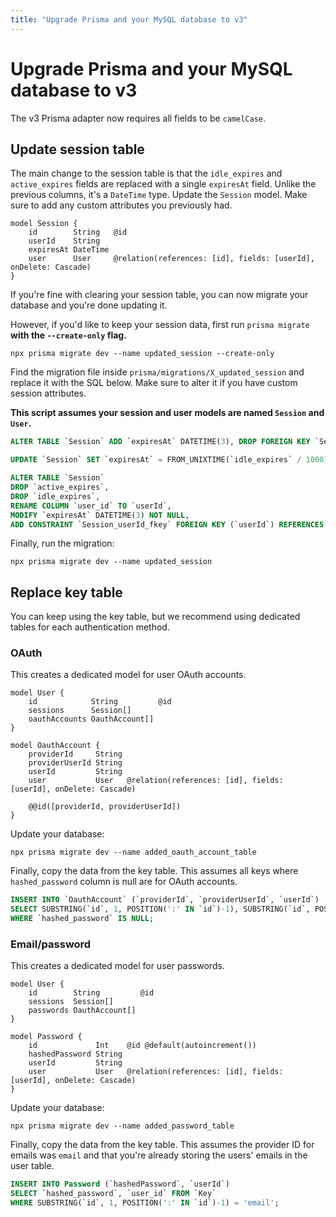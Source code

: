 ```yaml
---
title: "Upgrade Prisma and your MySQL database to v3"
---
```


# Upgrade Prisma and your MySQL database to v3

The v3 Prisma adapter now requires all fields to be `camelCase`.

## Update session table

The main change to the session table is that the `idle_expires` and `active_expires` fields are replaced with a single `expiresAt` field. Unlike the previous columns, it's a `DateTime` type. Update the `Session` model. Make sure to add any custom attributes you previously had.

```prisma
model Session {
    id        String   @id
    userId    String
    expiresAt DateTime
    user      User     @relation(references: [id], fields: [userId], onDelete: Cascade)
}
```

If you're fine with clearing your session table, you can now migrate your database and you're done updating it.

However, if you'd like to keep your session data, first run `prisma migrate` **with the `--create-only` flag.**

```
npx prisma migrate dev --name updated_session --create-only
```

Find the migration file inside `prisma/migrations/X_updated_session` and replace it with the SQL below. Make sure to alter it if you have custom session attributes.

**This script assumes your session and user models are named `Session` and `User`.**

```sql
ALTER TABLE `Session` ADD `expiresAt` DATETIME(3), DROP FOREIGN KEY `Session_user_id_fkey`;

UPDATE `Session` SET `expiresAt` = FROM_UNIXTIME(`idle_expires` / 1000);

ALTER TABLE `Session`
DROP `active_expires`,
DROP `idle_expires`,
RENAME COLUMN `user_id` TO `userId`,
MODIFY `expiresAt` DATETIME(3) NOT NULL,
ADD CONSTRAINT `Session_userId_fkey` FOREIGN KEY (`userId`) REFERENCES `User`(`id`) ON DELETE CASCADE ON UPDATE CASCADE;
```

Finally, run the migration:

```
npx prisma migrate dev --name updated_session
```

## Replace key table

You can keep using the key table, but we recommend using dedicated tables for each authentication method.

### OAuth

This creates a dedicated model for user OAuth accounts.

```prisma
model User {
    id            String         @id
    sessions      Session[]
    oauthAccounts OauthAccount[]
}

model OauthAccount {
    providerId     String
    providerUserId String
    userId         String
    user           User   @relation(references: [id], fields: [userId], onDelete: Cascade)

    @@id([providerId, providerUserId])
}
```

Update your database:

```
npx prisma migrate dev --name added_oauth_account_table
```

Finally, copy the data from the key table. This assumes all keys where `hashed_password` column is null are for OAuth accounts.

```sql
INSERT INTO `OauthAccount` (`providerId`, `providerUserId`, `userId`)
SELECT SUBSTRING(`id`, 1, POSITION(':' IN `id`)-1), SUBSTRING(`id`, POSITION(':' IN `id`)+1), `user_id` FROM `Key`
WHERE `hashed_password` IS NULL;
```

### Email/password

This creates a dedicated model for user passwords.

```prisma
model User {
    id        String         @id
    sessions  Session[]
    passwords OauthAccount[]
}

model Password {
    id             Int    @id @default(autoincrement())
    hashedPassword String
    userId         String
    user           User   @relation(references: [id], fields: [userId], onDelete: Cascade)
}
```

Update your database:

```
npx prisma migrate dev --name added_password_table
```

Finally, copy the data from the key table. This assumes the provider ID for emails was `email` and that you're already storing the users' emails in the user table.

```sql
INSERT INTO Password (`hashedPassword`, `userId`)
SELECT `hashed_password`, `user_id` FROM `Key`
WHERE SUBSTRING(`id`, 1, POSITION(':' IN `id`)-1) = 'email';
```

